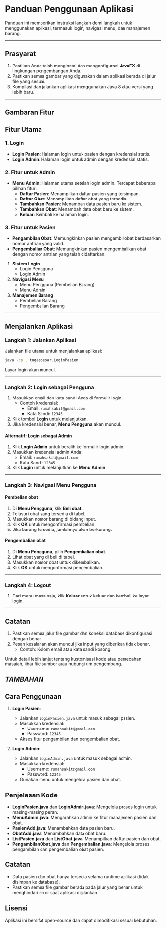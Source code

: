 
# Panduan Penggunaan Aplikasi

Panduan ini memberikan instruksi langkah demi langkah untuk menggunakan aplikasi, termasuk login, navigasi menu, dan manajemen barang.

---

## Prasyarat

1. Pastikan Anda telah menginstal dan mengonfigurasi **JavaFX** di lingkungan pengembangan Anda.
2. Pastikan semua gambar yang digunakan dalam aplikasi berada di jalur file yang sesuai.
3. Kompilasi dan jalankan aplikasi menggunakan Java 8 atau versi yang lebih baru.

---

## Gambaran Fitur

## Fitur Utama

### 1. Login
- **Login Pasien**: Halaman login untuk pasien dengan kredensial statis.
- **Login Admin**: Halaman login untuk admin dengan kredensial statis.

### 2. Fitur untuk Admin
- **Menu Admin**: Halaman utama setelah login admin. Terdapat beberapa pilihan fitur:
    - **Daftar Pasien**: Menampilkan daftar pasien yang tersimpan.
    - **Daftar Obat**: Menampilkan daftar obat yang tersedia.
    - **Tambahkan Pasien**: Menambah data pasien baru ke sistem.
    - **Tambahkan Obat**: Menambah data obat baru ke sistem.
    - **Keluar**: Kembali ke halaman login.

### 3. Fitur untuk Pasien
- **Pengambilan Obat**: Memungkinkan pasien mengambil obat berdasarkan nomor antrian yang valid.
- **Pengembalian Obat**: Memungkinkan pasien mengembalikan obat dengan nomor antrian yang telah didaftarkan.




1. **Sistem Login**
    - Login Pengguna
    - Login Admin
2. **Navigasi Menu**
    - Menu Pengguna (Pembelian Barang)
    - Menu Admin
3. **Manajemen Barang**
    - Pembelian Barang
    - Pengembalian Barang

---

## Menjalankan Aplikasi

### Langkah 1: Jalankan Aplikasi

Jalankan file utama untuk menjalankan aplikasi:

```bash
java -cp . tugasbesar.LoginPasien
```

Layar login akan muncul.

---

### Langkah 2: Login sebagai Pengguna

1. Masukkan email dan kata sandi Anda di formulir login.
    - Contoh kredensial:
        - Email: `rumahsakit@gmail.com`
        - Kata Sandi: `12345`
2. Klik tombol **Login** untuk melanjutkan.
3. Jika kredensial benar, **Menu Pengguna** akan muncul.

#### Alternatif: Login sebagai Admin

1. Klik **Login Admin** untuk beralih ke formulir login admin.
2. Masukkan kredensial admin Anda:
    - Email: `rumahsakit@gmail.com`
    - Kata Sandi: `12345`
3. Klik **Login** untuk melanjutkan ke **Menu Admin**.

---

### Langkah 3: Navigasi Menu Pengguna

#### Pembelian obat

1. Di **Menu Pengguna**, klik **Beli obat**.
2. Telusuri obat yang tersedia di tabel.
3. Masukkan nomor barang di bidang input.
4. Klik **OK** untuk mengonfirmasi pembelian.
5. Jika barang tersedia, jumlahnya akan berkurang.

#### Pengembalian obat

1. Di **Menu Pengguna**, pilih **Pengembalian obat**.
2. Lihat obat yang di beli  di tabel.
3. Masukkan nomor obat untuk dikembalikan.
4. Klik **OK** untuk mengonfirmasi pengembalian.

---

### Langkah 4: Logout

1. Dari menu mana saja, klik **Keluar** untuk keluar dan kembali ke layar login.

---

## Catatan

1. Pastikan semua jalur file gambar dan koneksi database dikonfigurasi dengan benar.
2. Pesan kesalahan akan muncul jika input yang diberikan tidak benar.
    - Contoh: Kolom email atau kata sandi kosong.

Untuk detail lebih lanjut tentang kustomisasi kode atau pemecahan masalah, lihat file sumber atau hubungi tim pengembang.
 













## *TAMBAHAN*
## Cara Penggunaan
1. **Login Pasien**:
    - Jalankan `LoginPasien.java` untuk masuk sebagai pasien.
    - Masukkan kredensial:
        - Username: `rumahsakit@gmail.com`
        - Password: `12345`
    - Akses fitur pengambilan dan pengembalian obat.

2. **Login Admin**:
    - Jalankan `LoginAdmin.java` untuk masuk sebagai admin.
    - Masukkan kredensial:
        - Username: `rumahsakit@gmail.com`
        - Password: `12345`
    - Gunakan menu untuk mengelola pasien dan obat.

## Penjelasan Kode
- **LoginPasien.java** dan **LoginAdmin.java**: Mengelola proses login untuk masing-masing peran.
- **MenuAdmin.java**: Mengarahkan admin ke fitur manajemen pasien dan obat.
- **PasienAdd.java**: Menambahkan data pasien baru.
- **ObatAdd.java**: Menambahkan data obat baru.
- **ListPasien.java** dan **ListObat.java**: Menampilkan daftar pasien dan obat.
- **PengambilanObat.java** dan **Pengembalian.java**: Mengelola proses pengambilan dan pengembalian obat pasien.

## Catatan
- Data pasien dan obat hanya tersedia selama runtime aplikasi (tidak disimpan ke database).
- Pastikan semua file gambar berada pada jalur yang benar untuk menghindari error saat aplikasi dijalankan.

## Lisensi
Aplikasi ini bersifat open-source dan dapat dimodifikasi sesuai kebutuhan.
